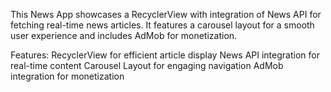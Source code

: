 This News App showcases a RecyclerView with integration of News API for fetching real-time news articles. It features a carousel layout for a smooth user experience and includes AdMob for monetization.

Features:
RecyclerView for efficient article display
News API integration for real-time content
Carousel Layout for engaging navigation
AdMob integration for monetization

